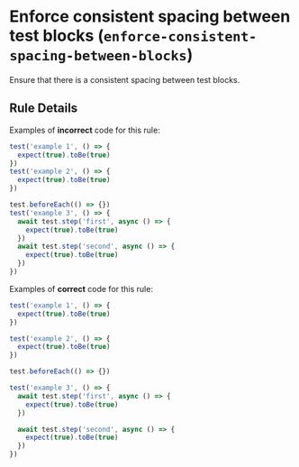 # Enforce consistent spacing between test blocks (`enforce-consistent-spacing-between-blocks`)

Ensure that there is a consistent spacing between test blocks.

## Rule Details

Examples of **incorrect** code for this rule:

```javascript
test('example 1', () => {
  expect(true).toBe(true)
})
test('example 2', () => {
  expect(true).toBe(true)
})
```

```javascript
test.beforeEach(() => {})
test('example 3', () => {
  await test.step('first', async () => {
    expect(true).toBe(true)
  })
  await test.step('second', async () => {
    expect(true).toBe(true)
  })
})
```

Examples of **correct** code for this rule:

```javascript
test('example 1', () => {
  expect(true).toBe(true)
})

test('example 2', () => {
  expect(true).toBe(true)
})
```

```javascript
test.beforeEach(() => {})

test('example 3', () => {
  await test.step('first', async () => {
    expect(true).toBe(true)
  })

  await test.step('second', async () => {
    expect(true).toBe(true)
  })
})
```

